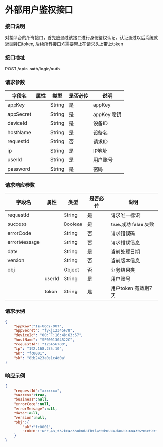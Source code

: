
# 外部用户鉴权接口

### 接口说明

对接平台的所有接口，首先应通过该接口进行身份鉴权认证，认证通过以后系统就返回接口token, 后续所有接口均需要带上在请求头上带上token

### 接口地址

POST
/apis-auth/login/auth

### 请求参数

| 字段名    | 属性 | 类型   | 是否必传 | 说明                              |
| --------- | ---- | ------ | -------- | ----------------------------------|
| appKey    |      | String | 是       | appKey                            |
| appSecret |      | String | 是       | appKey 秘钥 					   |
| deviceId  |      | String | 是       | 设备ID                            |
| hostName  |      | String | 是       | 设备名                            |
| requestId |      | String | 否       | 请求ID                            |
| ip        |      | String | 是       | IP地址                            |
| userId    |      | String | 是       | 用户账号						   |
| password  |      | String | 是       | 密码                              |

### 请求响应参数

| 字段名       | 属性   | 类型    | 是否必传 | 说明                 |
| ------------ | ------ | ------- | -------- | -------------------- |
| requestId    |        | String  | 是       | 请求唯一标识         |
| success      |        | Boolean | 是       | true:成功 false:失败 |
| errorCode    |        | String  | 否       | 请求错误码           |
| errorMessage |        | String  | 否       | 请求错误信息         |
| date         |        | String  | 是       | 当前处理日期         |
| version      |        | String  | 否       | 当前版本信息         |
| obj          |        | Object  | 否       | 业务结果类           |
|              | userId | String  | 是       | 用户账号             |
|              | token  | String  | 是       | 用户token 有效期7天  |
		
		
### 请求示例

```json
{
    "appKey":"IE-UOCS-OUT",
    "appSecret": "fykj12345678",
    "deviceId": "00:FF:16:4B:63:57",
    "hostName": "SF0001304522C",
    "requestId": "123456789",
    "ip": "192.168.255.10",
    "ak": "fc0001",
    "sk": "8bb2423a0e1c4d0a"
}
```

### 响应示例

```json
{
    "requestId":"xxxxxxx",
    "success":true,
    "business":null,
    "errorCode":null,
    "errorMessage":null,
    "date":null,
    "version":null,
    "obj":{
        "ak":"fc0001",
        "token":"DEF_A3_537bc42380b6dafb5f480d9eaa4da0a91684302908599"
    }
}
```